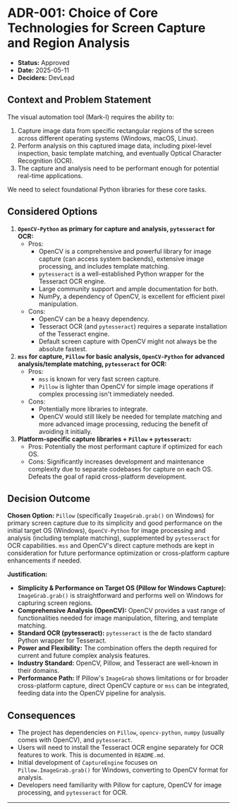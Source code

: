 # ADR-001: Choice of Core Technologies for Screen Capture and Region Analysis

*   **Status:** Approved
*   **Date:** 2025-05-11
*   **Deciders:** DevLead

## Context and Problem Statement

The visual automation tool (Mark-I) requires the ability to:
1.  Capture image data from specific rectangular regions of the screen across different operating systems (Windows, macOS, Linux).
2.  Perform analysis on this captured image data, including pixel-level inspection, basic template matching, and eventually Optical Character Recognition (OCR).
3.  The capture and analysis need to be performant enough for potential real-time applications.

We need to select foundational Python libraries for these core tasks.

## Considered Options

1.  **`OpenCV-Python` as primary for capture and analysis, `pytesseract` for OCR:**
    *   Pros:
        *   OpenCV is a comprehensive and powerful library for image capture (can access system backends), extensive image processing, and includes template matching.
        *   `pytesseract` is a well-established Python wrapper for the Tesseract OCR engine.
        *   Large community support and ample documentation for both.
        *   NumPy, a dependency of OpenCV, is excellent for efficient pixel manipulation.
    *   Cons:
        *   OpenCV can be a heavy dependency.
        *   Tesseract OCR (and `pytesseract`) requires a separate installation of the Tesseract engine.
        *   Default screen capture with OpenCV might not always be the absolute fastest.
2.  **`mss` for capture, `Pillow` for basic analysis, `OpenCV-Python` for advanced analysis/template matching, `pytesseract` for OCR:**
    *   Pros:
        *   `mss` is known for very fast screen capture.
        *   `Pillow` is lighter than OpenCV for simple image operations if complex processing isn't immediately needed.
    *   Cons:
        *   Potentially more libraries to integrate.
        *   OpenCV would still likely be needed for template matching and more advanced image processing, reducing the benefit of avoiding it initially.
3.  **Platform-specific capture libraries + `Pillow` + `pytesseract`:**
    *   Pros: Potentially the most performant capture if optimized for each OS.
    *   Cons: Significantly increases development and maintenance complexity due to separate codebases for capture on each OS. Defeats the goal of rapid cross-platform development.

## Decision Outcome

**Chosen Option:** `Pillow` (specifically `ImageGrab.grab()` on Windows) for primary screen capture due to its simplicity and good performance on the initial target OS (Windows), `OpenCV-Python` for image processing and analysis (including template matching), supplemented by `pytesseract` for OCR capabilities. `mss` and OpenCV's direct capture methods are kept in consideration for future performance optimization or cross-platform capture enhancements if needed.

**Justification:**
*   **Simplicity & Performance on Target OS (Pillow for Windows Capture):** `ImageGrab.grab()` is straightforward and performs well on Windows for capturing screen regions.
*   **Comprehensive Analysis (OpenCV):** OpenCV provides a vast range of functionalities needed for image manipulation, filtering, and template matching.
*   **Standard OCR (pytesseract):** `pytesseract` is the de facto standard Python wrapper for Tesseract.
*   **Power and Flexibility:** The combination offers the depth required for current and future complex analysis features.
*   **Industry Standard:** OpenCV, Pillow, and Tesseract are well-known in their domains.
*   **Performance Path:** If Pillow's `ImageGrab` shows limitations or for broader cross-platform capture, direct OpenCV capture or `mss` can be integrated, feeding data into the OpenCV pipeline for analysis.

## Consequences

*   The project has dependencies on `Pillow`, `opencv-python`, `numpy` (usually comes with OpenCV), and `pytesseract`.
*   Users will need to install the Tesseract OCR engine separately for OCR features to work. This is documented in `README.md`.
*   Initial development of `CaptureEngine` focuses on `Pillow.ImageGrab.grab()` for Windows, converting to OpenCV format for analysis.
*   Developers need familiarity with Pillow for capture, OpenCV for image processing, and `pytesseract` for OCR.

---